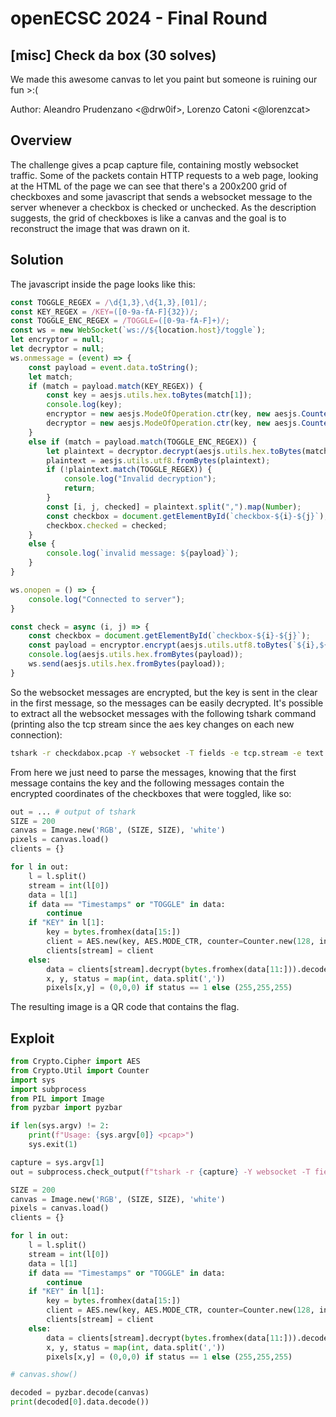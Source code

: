 # openECSC 2024 - Final Round

## [misc] Check da box (30 solves)

We made this awesome canvas to let you paint but someone is ruining our fun >:(

Author: Aleandro Prudenzano <@drw0if>, Lorenzo Catoni <@lorenzcat>

## Overview

The challenge gives a pcap capture file, containing mostly websocket traffic. Some of the packets contain HTTP requests to a web page, looking at the HTML of the page we can see that there's a 200x200 grid of checkboxes and some javascript that sends a websocket message to the server whenever a checkbox is checked or unchecked.  As the description suggests, the grid of checkboxes is like a canvas and the goal is to reconstruct the image that was drawn on it.

## Solution

The javascript inside the page looks like this:

```js
const TOGGLE_REGEX = /\d{1,3},\d{1,3},[01]/;
const KEY_REGEX = /KEY=([0-9a-fA-F]{32})/;
const TOGGLE_ENC_REGEX = /TOGGLE=([0-9a-fA-F]+)/;
const ws = new WebSocket(`ws://${location.host}/toggle`);
let encryptor = null;
let decryptor = null;
ws.onmessage = (event) => {
	const payload = event.data.toString();
	let match;
	if (match = payload.match(KEY_REGEX)) {
		const key = aesjs.utils.hex.toBytes(match[1]);
		console.log(key);
		encryptor = new aesjs.ModeOfOperation.ctr(key, new aesjs.Counter(1337));
		decryptor = new aesjs.ModeOfOperation.ctr(key, new aesjs.Counter(1337));
	}
	else if (match = payload.match(TOGGLE_ENC_REGEX)) {
		let plaintext = decryptor.decrypt(aesjs.utils.hex.toBytes(match[1]));
		plaintext = aesjs.utils.utf8.fromBytes(plaintext);
		if (!plaintext.match(TOGGLE_REGEX)) {
			console.log("Invalid decryption");
			return;
		}
		const [i, j, checked] = plaintext.split(",").map(Number);
		const checkbox = document.getElementById(`checkbox-${i}-${j}`);
		checkbox.checked = checked;
	}
	else {
		console.log(`invalid message: ${payload}`);
	}
}

ws.onopen = () => {
	console.log("Connected to server");
}

const check = async (i, j) => {
	const checkbox = document.getElementById(`checkbox-${i}-${j}`);
	const payload = encryptor.encrypt(aesjs.utils.utf8.toBytes(`${i},${j},${Number(checkbox.checked)}`));
	console.log(aesjs.utils.hex.fromBytes(payload));
	ws.send(aesjs.utils.hex.fromBytes(payload));
}
```

So the websocket messages are encrypted, but the key is sent in the clear in the first message, so the messages can be easily decrypted.
It's possible to extract all the websocket messages with the following tshark command (printing also the tcp stream since the aes key changes on each new connection):

```sh
tshark -r checkdabox.pcap -Y websocket -T fields -e tcp.stream -e text
```

From here we just need to parse the messages, knowing that the first message contains the key and the following messages contain the encrypted coordinates of the checkboxes that were toggled, like so:

```py
out = ... # output of tshark
SIZE = 200
canvas = Image.new('RGB', (SIZE, SIZE), 'white')
pixels = canvas.load()
clients = {}

for l in out:
    l = l.split()
    stream = int(l[0])
    data = l[1]
    if data == "Timestamps" or "TOGGLE" in data:
        continue
    if "KEY" in l[1]:
        key = bytes.fromhex(data[15:])
        client = AES.new(key, AES.MODE_CTR, counter=Counter.new(128, initial_value=1337))
        clients[stream] = client
    else:
        data = clients[stream].decrypt(bytes.fromhex(data[11:])).decode()
        x, y, status = map(int, data.split(','))
        pixels[x,y] = (0,0,0) if status == 1 else (255,255,255)
```

The resulting image is a QR code that contains the flag.

## Exploit

```py
from Crypto.Cipher import AES
from Crypto.Util import Counter
import sys
import subprocess
from PIL import Image
from pyzbar import pyzbar

if len(sys.argv) != 2:
    print(f"Usage: {sys.argv[0]} <pcap>")
    sys.exit(1)

capture = sys.argv[1]
out = subprocess.check_output(f"tshark -r {capture} -Y websocket -T fields -e tcp.stream -e text", shell=True).decode().strip().split('\n')

SIZE = 200
canvas = Image.new('RGB', (SIZE, SIZE), 'white')
pixels = canvas.load()
clients = {}

for l in out:
    l = l.split()
    stream = int(l[0])
    data = l[1]
    if data == "Timestamps" or "TOGGLE" in data:
        continue
    if "KEY" in l[1]:
        key = bytes.fromhex(data[15:])
        client = AES.new(key, AES.MODE_CTR, counter=Counter.new(128, initial_value=1337))
        clients[stream] = client
    else:
        data = clients[stream].decrypt(bytes.fromhex(data[11:])).decode()
        x, y, status = map(int, data.split(','))
        pixels[x,y] = (0,0,0) if status == 1 else (255,255,255)

# canvas.show()

decoded = pyzbar.decode(canvas)
print(decoded[0].data.decode())
```